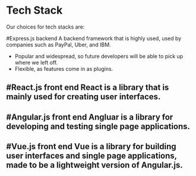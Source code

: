 # Tech Stack
Our choices for tech stacks are:

#Express.js backend
A backend framework that is highly used, used by companies such as PayPal, Uber, and IBM.
- Popular and widespread, so future developers will be able to pick up where we left off.
- Flexible, as features come in as plugins.

#React.js front end
React is a library that is mainly used for creating user interfaces.
- 

#Angular.js front end
Angluar is a library for developing and testing single page applications. 
-

#Vue.js front end
Vue is a library for building user interfaces and single page applications, made to be a lightweight version of Angular.js.
-